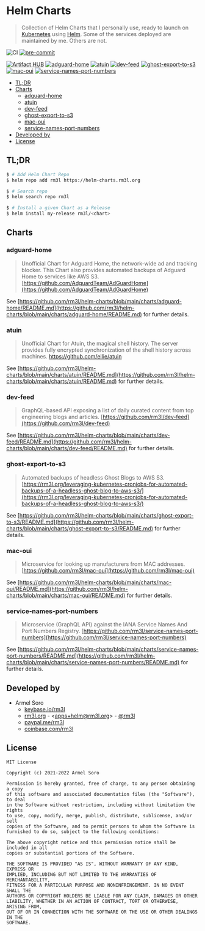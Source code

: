 <h1>Helm Charts</h1>

> Collection of Helm Charts that I personally use, ready to launch on [Kubernetes](https://kubernetes.io/) using [Helm](https://helm.sh/).
> Some of the services deployed are maintained by me. Others are not.

![CI](https://github.com/rm3l/helm-charts/workflows/CI/badge.svg)
[![pre-commit](https://img.shields.io/badge/pre--commit-enabled-brightgreen?logo=pre-commit&logoColor=white)](https://github.com/pre-commit/pre-commit)

[![Artifact HUB](https://img.shields.io/endpoint?url=https://artifacthub.io/badge/repository/rm3l)](https://artifacthub.io/packages/search?repo=rm3l)
[![adguard-home](https://img.shields.io/badge/adguard--home-0.11.0-blue)](https://artifacthub.io/packages/helm/rm3l/adguard-home)
[![atuin](https://img.shields.io/badge/atuin-0.7.0-blue)](https://artifacthub.io/packages/helm/rm3l/atuin)
[![dev-feed](https://img.shields.io/badge/dev--feed-2.4.0-blue)](https://artifacthub.io/packages/helm/rm3l/dev-feed)
[![ghost-export-to-s3](https://img.shields.io/badge/ghost--export--to--s3-0.24.1-blue)](https://artifacthub.io/packages/helm/rm3l/ghost-export-to-s3)
[![mac-oui](https://img.shields.io/badge/mac--oui-1.24.0-blue)](https://artifacthub.io/packages/helm/rm3l/mac-oui)
[![service-names-port-numbers](https://img.shields.io/badge/service--names--port--numbers-0.26.0-blue)](https://artifacthub.io/packages/helm/rm3l/service-names-port-numbers)

- [TL;DR](#tldr)
- [Charts](#charts)
  - [adguard-home](#adguard-home)
  - [atuin](#atuin)
  - [dev-feed](#dev-feed)
  - [ghost-export-to-s3](#ghost-export-to-s3)
  - [mac-oui](#mac-oui)
  - [service-names-port-numbers](#service-names-port-numbers)
- [Developed by](#developed-by)
- [License](#license)

## TL;DR

```bash
$ # Add Helm Chart Repo
$ helm repo add rm3l https://helm-charts.rm3l.org

$ # Search repo
$ helm search repo rm3l

$ # Install a given Chart as a Release
$ helm install my-release rm3l/<chart>
```

## Charts

### adguard-home

> Unofficial Chart for Adguard Home, the network-wide ad and tracking blocker.
> This Chart also provides automated backups of Adguard Home to services like AWS S3.
> [https://github.com/AdguardTeam/AdGuardHome](https://github.com/AdguardTeam/AdGuardHome)

See [https://github.com/rm3l/helm-charts/blob/main/charts/adguard-home/README.md](https://github.com/rm3l/helm-charts/blob/main/charts/adguard-home/README.md) for further details.

### atuin

> Unofficial Chart for Atuin, the magical shell history.
> The server provides fully encrypted synchronization of the shell history across machines.
> https://github.com/ellie/atuin

See [https://github.com/rm3l/helm-charts/blob/main/charts/atuin/README.md](https://github.com/rm3l/helm-charts/blob/main/charts/atuin/README.md) for further details.

### dev-feed

> GraphQL-based API exposing a list of daily curated content from top engineering blogs and articles.
> [https://github.com/rm3l/dev-feed](https://github.com/rm3l/dev-feed)

See [https://github.com/rm3l/helm-charts/blob/main/charts/dev-feed/README.md](https://github.com/rm3l/helm-charts/blob/main/charts/dev-feed/README.md) for further details.

### ghost-export-to-s3

> Automated backups of headless Ghost Blogs to AWS S3.
> [https://rm3l.org/leveraging-kubernetes-cronjobs-for-automated-backups-of-a-headless-ghost-blog-to-aws-s3/](https://rm3l.org/leveraging-kubernetes-cronjobs-for-automated-backups-of-a-headless-ghost-blog-to-aws-s3/)

See [https://github.com/rm3l/helm-charts/blob/main/charts/ghost-export-to-s3/README.md](https://github.com/rm3l/helm-charts/blob/main/charts/ghost-export-to-s3/README.md) for further details.

### mac-oui

> Microservice for looking up manufacturers from MAC addresses.
> [https://github.com/rm3l/mac-oui](https://github.com/rm3l/mac-oui)

See [https://github.com/rm3l/helm-charts/blob/main/charts/mac-oui/README.md](https://github.com/rm3l/helm-charts/blob/main/charts/mac-oui/README.md) for further details.

### service-names-port-numbers

> Microservice (GraphQL API) against the IANA Service Names And Port Numbers Registry.
> [https://github.com/rm3l/service-names-port-numbers](https://github.com/rm3l/service-names-port-numbers)

See [https://github.com/rm3l/helm-charts/blob/main/charts/service-names-port-numbers/README.md](https://github.com/rm3l/helm-charts/blob/main/charts/service-names-port-numbers/README.md) for further details.


## Developed by

* Armel Soro
  * [keybase.io/rm3l](https://keybase.io/rm3l)
  * [rm3l.org](https://rm3l.org) - &lt;apps+helm@rm3l.org&gt; - [@rm3l](https://twitter.com/rm3l)
  * [paypal.me/rm3l](https://paypal.me/rm3l)
  * [coinbase.com/rm3l](https://www.coinbase.com/rm3l)

## License

    MIT License

    Copyright (c) 2021-2022 Armel Soro

    Permission is hereby granted, free of charge, to any person obtaining a copy
    of this software and associated documentation files (the "Software"), to deal
    in the Software without restriction, including without limitation the rights
    to use, copy, modify, merge, publish, distribute, sublicense, and/or sell
    copies of the Software, and to permit persons to whom the Software is
    furnished to do so, subject to the following conditions:

    The above copyright notice and this permission notice shall be included in all
    copies or substantial portions of the Software.

    THE SOFTWARE IS PROVIDED "AS IS", WITHOUT WARRANTY OF ANY KIND, EXPRESS OR
    IMPLIED, INCLUDING BUT NOT LIMITED TO THE WARRANTIES OF MERCHANTABILITY,
    FITNESS FOR A PARTICULAR PURPOSE AND NONINFRINGEMENT. IN NO EVENT SHALL THE
    AUTHORS OR COPYRIGHT HOLDERS BE LIABLE FOR ANY CLAIM, DAMAGES OR OTHER
    LIABILITY, WHETHER IN AN ACTION OF CONTRACT, TORT OR OTHERWISE, ARISING FROM,
    OUT OF OR IN CONNECTION WITH THE SOFTWARE OR THE USE OR OTHER DEALINGS IN THE
    SOFTWARE.
